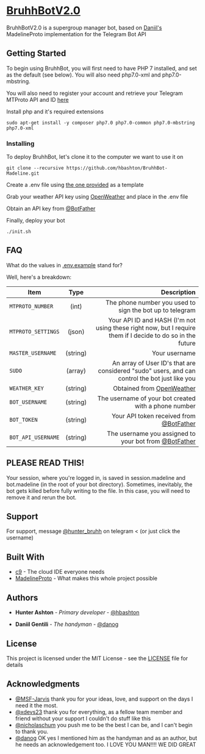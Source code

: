 # [BruhhBotV2.0](https://telegram.me/BruhhBotV2)

BruhhBotV2.0 is a supergroup manager bot, based on [Daniil's](https://github.com/danog/MadelineProto) MadelineProto implementation for the Telegram Bot API

## Getting Started

To begin using BruhhBot, you will first need to have PHP 7 installed, and set as the default (see below). You will also need php7.0-xml and php7.0-mbstring.

You will also need to register your account and retrieve your Telegram MTProto API and ID [here](https://my.telegram.org/apps)

Install php and it's required extensions

```
sudo apt-get install -y composer php7.0 php7.0-common php7.0-mbstring php7.0-xml
```
### Installing

To deploy BruhhBot, let's clone it to the computer we want to use it on

```
git clone --recursive https://github.com/hbashton/BruhhBot-Madeline.git
```

Create a .env file using [the one provided](.env.example) as a template

Grab your weather API key using [OpenWeather](https://openweathermap.org/api) and place in the .env file

Obtain an API key from [@BotFather](http://telegram.me/botfather)


Finally, deploy your bot

```
./init.sh
```
## FAQ

What do the values in [.env.example](.env.example) stand for?

Well, here's a breakdown:

| Item          | Type           | Description  |
| ------------- |:--------------:| ------------:|
`MTPROTO_NUMBER` | (int) | The phone number you used to sign the bot up to telegram
`MTPROTO_SETTINGS` | (json) | Your API ID and HASH (I'm not using these right now, but I require them if I decide to do so in the future
`MASTER_USERNAME` | (string) | Your username
`SUDO` | (array) |An array of User ID's that are considered "sudo" users, and can control the bot just like you
`WEATHER_KEY` | (string) | Obtained from [OpenWeather](https://openweathermap.org/api)
`BOT_USERNAME` | (string) | The username of your bot created with a phone number
`BOT_TOKEN` | (string) | Your API token received from [@BotFather](http://telegram.me/botfather)
`BOT_API_USERNAME` | (string) | The username you assigned to your bot from [@BotFather](http://telegram.me/botfather)
## PLEASE READ THIS!

Your session, where you're logged in, is saved in session.madeline and bot.madeline (in the root of your bot directory).
Sometimes, inevitably, the bot gets killed before fully writing to the file. In this case, you will need to remove it and rerun the bot.

## Support

For support, message [@hunter_bruhh](https://telegram.me/hunter_bruhh) on telegram < (or just click the username)

## Built With

* [c9](https://c9.io) - The cloud IDE everyone needs
* [MadelineProto](https://github.com/danog/MadelineProto) - What makes this whole project possible

## Authors

* **Hunter Ashton** - *Primary developer* - [@hbashton](https://github.com/hbashton)

* **Daniil Gentili** - *The handyman* - [@danog](https://github.com/danog)

## License

This project is licensed under the MIT License - see the [LICENSE](LICENSE) file for details

## Acknowledgments

* [@MSF-Jarvis](https://github.com/msf-jarvis) thank you for your ideas, love, and support on the days I need it the most.
* [@xdevs23](https://github.com/xdevs23) thank you for everything, as a fellow team member and friend without your support I couldn't do stuff like this
* [@nicholaschum](https://github.com/nicholaschum) you push me to be the best I can be, and I can't begin to thank you.
* [@danog](https://github.com/danog) OK yes I mentioned him as the handyman and as an author, but he needs an acknowledgement too. I LOVE YOU MAN!!!! WE DID GREAT
